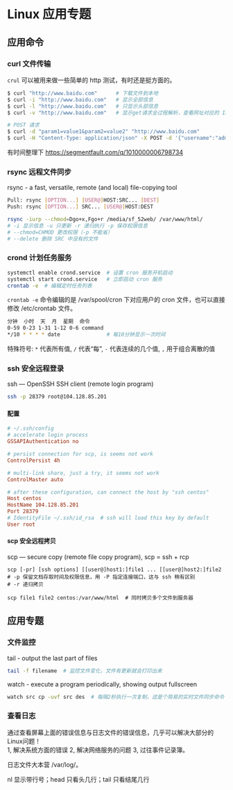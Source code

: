 # Linux 应用专题

## 应用命令

### curl 文件传输

`crul` 可以被用来做一些简单的 http 测试，有时还是挺方面的。

```bash
$ curl "http://www.baidu.com"      # 下载文件到本地
$ curl -i "http://www.baidu.com"   # 显示全部信息
$ curl -l "http://www.baidu.com"   # 只显示头部信息
$ curl -v "http://www.baidu.com"   # 显示get请求全过程解析，查看网址对应的 IP 很方便

# POST 请求
$ curl -d "param1=value1&param2=value2" "http://www.baidu.com"
$ curl -H "Content-Type: application/json" -X POST -d '{"username":"admin"}' http://localhost:3300/token
```

有时间整理下 https://segmentfault.com/q/1010000006798734

### rsync 远程文件同步

rsync - a fast, versatile, remote (and local) file-copying tool

```bash
Pull: rsync [OPTION...] [USER@]HOST:SRC... [DEST]
Push: rsync [OPTION...] SRC... [USER@]HOST:DEST

rsync -iurp --chmod=Dgo+x,Fgo+r /media/sf_52web/ /var/www/html/
# -i 显示信息 -u 只更新 -r 递归执行 -p 保存权限信息
# --chmod=CHMOD 更改权限（-p 不能省）
# --delete 删除 SRC 中没有的文件
```

### crond 计划任务服务

```bash
systemctl enable crond.service  # 设置 cron 服务开机启动
systemctl start crond.service   # 立即启动 cron 服务
crontab -e  # 编辑定时任务列表
```

`crontab -e` 命令编辑的是 /var/spool/cron 下对应用户的 cron 文件，也可以直接修改 /etc/crontab 文件。

```bash
分钟  小时  天  月  星期  命令
0-59 0-23 1-31 1-12 0-6 command
*/10 * * * * date               # 每10分钟显示一次时间
```

特殊符号: `*` 代表所有值, `/` 代表“每”, `-` 代表连续的几个值, `,` 用于组合离散的值

### ssh 安全远程登录

ssh — OpenSSH SSH client (remote login program)

```bash
ssh -p 28379 root@104.128.85.201
```

#### 配置

```ini
# ~/.ssh/config
# accelerate login process
GSSAPIAuthentication no

# persist connection for scp, is seems not work
ControlPersist 4h

# multi-link share, just a try, it seems not work
ControlMaster auto

# after these configuration, can connect the host by "ssh centos"
Host centos
HostName 104.128.85.201
Port 28379
# IdentityFile ~/.ssh/id_rsa  # ssh will load this key by default
User root
```

#### scp 安全远程拷贝

scp — secure copy (remote file copy program), scp = ssh + rcp

```
scp [-pr] [ssh options] [[user@]host1:]file1 ... [[user@]host2:]file2
# -p 保留文档存取时间及权限信息，用 -P 指定连接端口，这与 ssh 稍有区别
# -r 递归拷贝

scp file1 file2 centos:/var/www/html  # 同时拷贝多个文件到服务器
```

## 应用专题

### 文件监控

tail - output the last part of files

```bash
tail -f filename  # 监控文件变化，文件有更新就会打印出来
```

watch - execute a program periodically, showing output fullscreen

```bash
watch src cp -uvf src des  # 每隔2秒执行一次复制，这是个简易的实时文件同步命令
```

### 查看日志

通过查看屏幕上面的错误信息与日志文件的错误信息，几乎可以解决大部分的Linux问题！  
1, 解决系统方面的错误 2, 解决网络服务的问题 3, 过往事件记录簿。

日志文件大本营 /var/log/。

nl 显示带行号；head 只看头几行；tail 只看结尾几行






